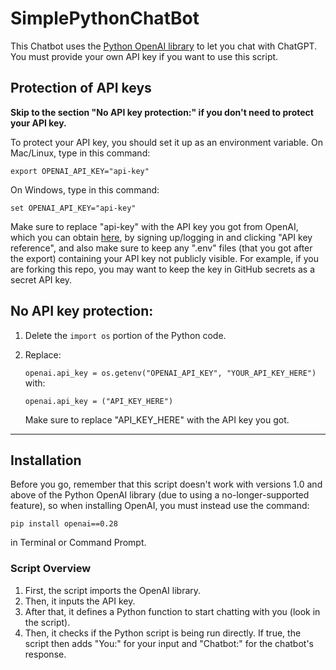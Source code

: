 # SimplePythonChatBot
This Chatbot uses the [Python OpenAI library](https://github.com/openai/openai-python) to let you chat with ChatGPT. You must provide your own API key if you want to use this script.

## Protection of API keys 
**Skip to the section "No API key protection:" if you don't need to protect your API key.**

To protect your API key, you should set it up as an environment variable. 
On Mac/Linux, type in this command:

`export OPENAI_API_KEY="api-key"`

On Windows, type in this command:

`set OPENAI_API_KEY="api-key"`

Make sure to replace "api-key" with the API key you got from OpenAI, which you can obtain [here](https://platform.openai.com/docs/overview), by signing up/logging in and clicking "API key reference", and also make sure to keep any ".env" files (that you got after the export) containing your API key not publicly visible. For example, if you are forking this repo, you may want to keep the key in GitHub secrets as a secret API key.

## No API key protection:
1. Delete the `import os` portion of the Python code.
2. Replace:

   `openai.api_key = os.getenv("OPENAI_API_KEY", "YOUR_API_KEY_HERE")`
   with:

   `openai.api_key = ("API_KEY_HERE")`
   
   Make sure to replace "API_KEY_HERE" with the API key you got.
___________________________________________________________________________
## Installation
Before you go, remember that this script doesn't work with versions 1.0 and above of the Python OpenAI library (due to using a no-longer-supported feature), so when installing OpenAI, you must instead use the command:

`pip install openai==0.28`

in Terminal or Command Prompt.

### Script Overview
1. First, the script imports the OpenAI library.
2. Then, it inputs the API key.
3. After that, it defines a Python function to start chatting with you (look in the script).
4. Then, it checks if the Python script is being run directly. If true, the script then adds "You:" for your input and "Chatbot:" for the chatbot's response.
